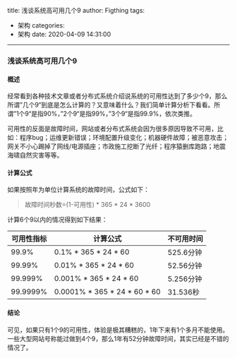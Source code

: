 title: 浅谈系统高可用几个9
author: Figthing
tags:
  - 架构
categories:
  - 架构
date: 2020-04-09 14:31:00
---
### 浅谈系统高可用几个9

#### 概述

经常看到各种技术文章或者分布式系统介绍说系统的可用性达到了多少个9，那么所谓”几个9“到底是怎么计算的？又意味着什么？我们简单计算分析下看看。所谓”1个9“是指90%，”2个9“是指99%，”3个9“是指99.9%，依次类推。


可用性的反面是故障时间，网站或者分布式系统会因为很多原因导致不可用，比如：程序bug；运维更新错误；环境配置升级变化；机器硬件故障；被恶意攻击；网关不小心踢掉了网线/电源插座；市政施工挖断了光纤；程序猿删库跑路；地震海啸自然灾害等等。



#### 计算公式

如果按照年为单位计算系统的故障时间，公式如下：

> 故障时间秒数=(1-可用性) * 365 * 24 * 3600



计算6个9以内的情况得到如下结果：  

| 可用性指标 | 计算公式                     | 不可用时间 |
| ---------- | ---------------------------- | ---------- |
| 99.9%      | 0.1% \* 365 \* 24 \* 60         | 525.6分钟  |
| 99.99%     | 0.01% \* 365 \* 24 \* 60        | 52.56分钟  |
| 99.999%    | 0.001% \* 365 \* 24 \* 60       | 5.256分钟  |
| 99.9999%   | 0.0001% \* 365 \* 24 \* 60 \* 60 | 31.536秒   |



#### 结论

可见，如果只有1个9的可用性，体验是极其糟糕的，1年下来有1个多月不能使用。一些大型网站号称能过做到4个9，那么1年有52分钟故障时间，其实已经是不错的情况了。

